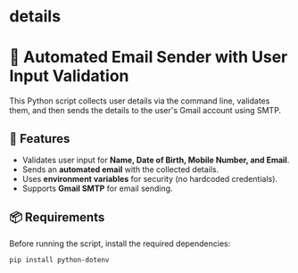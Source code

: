 # details

# 📧 Automated Email Sender with User Input Validation

This Python script collects user details via the command line, validates them, and then sends the details to the user's Gmail account using SMTP.

## 🚀 Features
- Validates user input for **Name, Date of Birth, Mobile Number, and Email**.
- Sends an **automated email** with the collected details.
- Uses **environment variables** for security (no hardcoded credentials).
- Supports **Gmail SMTP** for email sending.

## 📦 Requirements

Before running the script, install the required dependencies:

```sh
pip install python-dotenv
